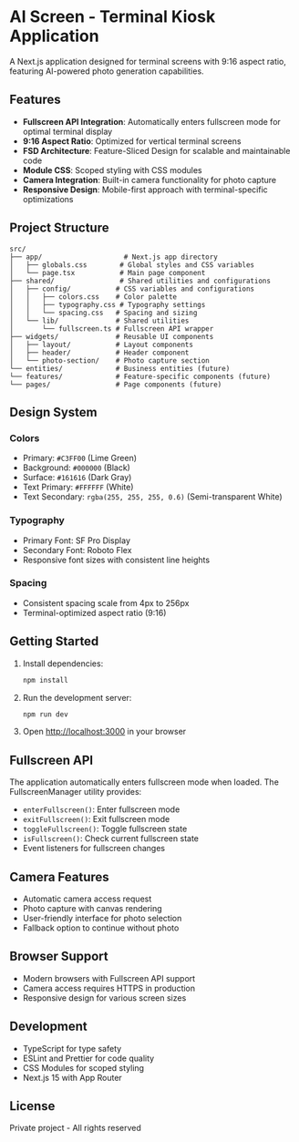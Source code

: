 # AI Screen - Terminal Kiosk Application

A Next.js application designed for terminal screens with 9:16 aspect ratio, featuring AI-powered photo generation capabilities.

## Features

- **Fullscreen API Integration**: Automatically enters fullscreen mode for optimal terminal display
- **9:16 Aspect Ratio**: Optimized for vertical terminal screens
- **FSD Architecture**: Feature-Sliced Design for scalable and maintainable code
- **Module CSS**: Scoped styling with CSS modules
- **Camera Integration**: Built-in camera functionality for photo capture
- **Responsive Design**: Mobile-first approach with terminal-specific optimizations

## Project Structure

```
src/
├── app/                    # Next.js app directory
│   ├── globals.css        # Global styles and CSS variables
│   └── page.tsx           # Main page component
├── shared/                # Shared utilities and configurations
│   ├── config/           # CSS variables and configurations
│   │   ├── colors.css    # Color palette
│   │   ├── typography.css # Typography settings
│   │   └── spacing.css   # Spacing and sizing
│   └── lib/              # Shared utilities
│       └── fullscreen.ts # Fullscreen API wrapper
├── widgets/              # Reusable UI components
│   ├── layout/           # Layout components
│   ├── header/           # Header component
│   └── photo-section/    # Photo capture section
└── entities/             # Business entities (future)
└── features/             # Feature-specific components (future)
└── pages/                # Page components (future)
```

## Design System

### Colors

- Primary: `#C3FF00` (Lime Green)
- Background: `#000000` (Black)
- Surface: `#161616` (Dark Gray)
- Text Primary: `#FFFFFF` (White)
- Text Secondary: `rgba(255, 255, 255, 0.6)` (Semi-transparent White)

### Typography

- Primary Font: SF Pro Display
- Secondary Font: Roboto Flex
- Responsive font sizes with consistent line heights

### Spacing

- Consistent spacing scale from 4px to 256px
- Terminal-optimized aspect ratio (9:16)

## Getting Started

1. Install dependencies:

   ```bash
   npm install
   ```

2. Run the development server:

   ```bash
   npm run dev
   ```

3. Open [http://localhost:3000](http://localhost:3000) in your browser

## Fullscreen API

The application automatically enters fullscreen mode when loaded. The FullscreenManager utility provides:

- `enterFullscreen()`: Enter fullscreen mode
- `exitFullscreen()`: Exit fullscreen mode
- `toggleFullscreen()`: Toggle fullscreen state
- `isFullscreen()`: Check current fullscreen state
- Event listeners for fullscreen changes

## Camera Features

- Automatic camera access request
- Photo capture with canvas rendering
- User-friendly interface for photo selection
- Fallback option to continue without photo

## Browser Support

- Modern browsers with Fullscreen API support
- Camera access requires HTTPS in production
- Responsive design for various screen sizes

## Development

- TypeScript for type safety
- ESLint and Prettier for code quality
- CSS Modules for scoped styling
- Next.js 15 with App Router

## License

Private project - All rights reserved
